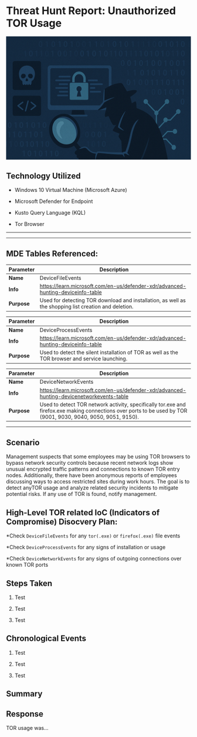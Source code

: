 # Threat Hunt Report: Unauthorized TOR Usage
<div align=center>
<img src="images/hero.png" alt="hero image" width=1000/><br />
</div>

## Technology Utilized

* Windows 10 Virtual Machine (Microsoft Azure)

* Microsoft Defender for Endpoint

* Kusto Query Language (KQL)

* Tor Browser

<hr>


---

## MDE Tables Referenced:
| **Parameter**       | **Description**                                                              |
|---------------------|------------------------------------------------------------------------------|
| **Name**| DeviceFileEvents|
| **Info**|https://learn.microsoft.com/en-us/defender-xdr/advanced-hunting-deviceinfo-table|
| **Purpose**| Used for detecting TOR download and installation, as well as the shopping list creation and deletion. |

| **Parameter**       | **Description**                                                              |
|---------------------|------------------------------------------------------------------------------|
| **Name**| DeviceProcessEvents|
| **Info**|https://learn.microsoft.com/en-us/defender-xdr/advanced-hunting-deviceinfo-table|
| **Purpose**| Used to detect the silent installation of TOR as well as the TOR browser and service launching.|

| **Parameter**       | **Description**                                                              |
|---------------------|------------------------------------------------------------------------------|
| **Name**| DeviceNetworkEvents|
| **Info**|https://learn.microsoft.com/en-us/defender-xdr/advanced-hunting-devicenetworkevents-table|
| **Purpose**| Used to detect TOR network activity, specifically tor.exe and firefox.exe making connections over ports to be used by TOR (9001, 9030, 9040, 9050, 9051, 9150).|

---



## Scenario

Management suspects that some employees may be using TOR browsers to bypass network security controls because recent network logs show unusual encrypted traffic patterns and connections to known TOR entry nodes. Additionally, there have been anonymous reports of employees discussing ways to access restricted sites during work hours. The goal is to detect anyTOR usage and analyze related security incidents to mitigate potential risks. If any use of TOR is found, notify management.

## High-Level TOR related IoC (Indicators of Compromise) Disocvery Plan:

*Check `DeviceFileEvents` for any `tor(.exe)` or `firefox(.exe)` file events

*Check `DeviceProcessEvents` for any signs of installation or usage

*Check `DeviceNetworkEvents` for any signs of outgoing connections over known TOR ports 

## Steps Taken

1. Test

2. Test

3. Test


## Chronological Events

1. Test

2. Test

3. Test

## Summary



## Response

TOR usage was...

